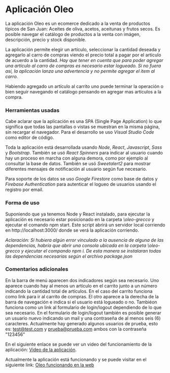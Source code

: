 # Aplicación Oleo

La aplicación Oleo es un ecomerce dedicado a la venta de productos típicos de San Juan: Aceites de oliva, acetos, aceitunas y frutos secos. Es posible navegar el catálogo de productos a la venta con imágen, descripción, precio y stock disponible.

La aplicación permite elegir un artículo, seleccionar la cantidad deseada y agregarlo al carro de compras viendo el precio total a pagar por el artículo de acuerdo a la cantidad. *Hay que tener en cuenta que para poder agregar una artículo al carro de compras es necesario estar logueado. Si no fuera así, la aplicación lanza una advertencia y no permite agregar el item al carro.*

Habiendo agregado un artículo al carrito uno puede terminar la operación o bien seguir navegando el catálogo pensando en agregar mas artículos a la compra.

### Herramientas usadas
Cabe aclarar que la aplicación es una SPA (Single Page Application) lo que significa que todas las pantallas o vistas se muestran en la misma página, sin recargar el navegador. Para el desarrollo se uso *Visual Studio Code* como editor de código.

Toda la aplicación está desarrollada usando *Node*, *React*, *Javascript*, *Sass* y *Bootstrap*. También se usó *React Spinners* para indicar al usuario cuando hay un proceso en marcha con alguna demora, como por ejemplo al consultar la base de datos. También se usó *Sweetalert2* para mostrar diferentes mensajes de notificación al usuario según fue necesario.

Para soporte de los datos se uso *Google Firestore* como base de datos y *Firebase Authentication* para autenticar el logueo de usuarios usando el registro por email.

### Forma de uso
Suponiendo que ya tenemos Node y React instalado, para ejecutar la aplicación es necesario estar posicionado en la carpeta *\oleo-grecco* y ejecutar el comando npm start. Este script abrirá un servidor local corriendo en http://localhost:3000/ donde se verá la aplicación corriendo.

*Aclaración: Si hubiera algún error vinculado a la ausencia de alguna de las dependencias, habría que abrir una consola ubicada en la carpeta \oleo-grecco y ejecutar el compando npm i. De esta manera se instalaran todas las dependencias necesarias según el archivo package.json*

### Comentarios adicionales
En la barra de menú aparecen dos indicadores según sea necesario. Uno aparece cuando hay al menos un artículo en el carrito junto a un número indicando la cantidad total de artículos. En el caso del carrito funciona como link para ir al carrito de compras.
El otro aparece a la derecha de la barra de navegación e indica si el usuario está logueado o no. Tambiéon funciona como un link al formulario de login/logout dependiendo de lo que sea necesario.
En el formulario de login/logout también es posible generar un usuario nuevo indicando un mail y una contraseña de al menos seis (6) caracteres. Actualmente hay generado algunos usuarios de prueba, esto es: test@test.com y prueba@prueba.com ambos con la contraseña "123456"

En el siguiente enlace se puede ver un video del funcionamiento de la aplicación: [Video de la aplicación](https://drive.google.com/file/d/1qXVyZw8e7qGu8sXILtF2FhMx6f9sQwmQ/view?usp=sharing).

Actualmente la aplicación está funcionando y se puede visitar en el siguiente link: [Oleo funcionando en la web](https://entregable-react.vercel.app/)